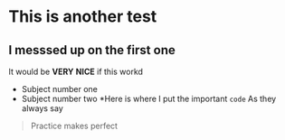 # This is another test 
## I messsed up on the first one 
It would be **VERY** **NICE** if this workd 
* Subject number one 
* Subject number two 
  *Here is where I put the important `code`
As they always say 
> Practice makes perfect

